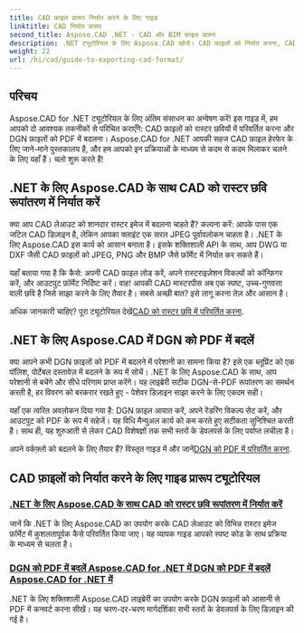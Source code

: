 ```yaml
---
title: CAD फ़ाइल प्रारूप निर्यात करने के लिए गाइड
linktitle: CAD निर्यात प्रारूप
second_title: Aspose.CAD .NET - CAD और BIM फ़ाइल प्रारूप
description: .NET ट्यूटोरियल के लिए Aspose.CAD खोजें। CAD फ़ाइलों को निर्यात करना, CAD को रास्टर छवियों में परिवर्तित करना, और DGN को PDF में आसानी से बदलना सीखें।
weight: 22
url: /hi/cad/guide-to-exporting-cad-format/
---
```

## परिचय

Aspose.CAD for .NET ट्यूटोरियल के लिए अंतिम संसाधन का अन्वेषण करें! इस गाइड में, हम आपको दो आवश्यक तकनीकों से परिचित कराएँगे: CAD फ़ाइलों को रास्टर छवियों में परिवर्तित करना और DGN फ़ाइलों को PDF में बदलना। Aspose.CAD for .NET आपकी सहज CAD फ़ाइल हेरफेर के लिए जाने-माने पुस्तकालय है, और हम आपको इन प्रक्रियाओं के माध्यम से कदम से कदम मिलाकर चलने के लिए यहाँ हैं। चलो शुरू करते हैं!

## .NET के लिए Aspose.CAD के साथ CAD को रास्टर छवि रूपांतरण में निर्यात करें  
क्या आप CAD लेआउट को शानदार रास्टर इमेज में बदलना चाहते हैं? कल्पना करें: आपके पास एक जटिल CAD डिज़ाइन है, लेकिन आपका क्लाइंट एक सरल JPEG पूर्वावलोकन चाहता है। .NET के लिए Aspose.CAD इस कार्य को आसान बनाता है। इसके शक्तिशाली API के साथ, आप DWG या DXF जैसी CAD फ़ाइलों को JPEG, PNG और BMP जैसे फ़ॉर्मेट में निर्यात कर सकते हैं।  

यहाँ बताया गया है कि कैसे: अपनी CAD फ़ाइल लोड करें, अपने रास्टराइज़ेशन विकल्पों को कॉन्फ़िगर करें, और आउटपुट फ़ॉर्मेट निर्दिष्ट करें। वाह! आपकी CAD मास्टरपीस अब एक स्पष्ट, उच्च-गुणवत्ता वाली छवि है जिसे साझा करने के लिए तैयार है। सबसे अच्छी बात? इसे लागू करना तेज़ और आसान है।  

 अधिक जानकारी चाहिए? पूरा ट्यूटोरियल देखें[CAD को रास्टर छवि में परिवर्तित करना](./export-cad-to-raster-image-conversion/).  

## .NET के लिए Aspose.CAD में DGN को PDF में बदलें  
क्या आपने कभी DGN फ़ाइलों को PDF में बदलने में परेशानी का सामना किया है? इसे एक ब्लूप्रिंट को एक पॉलिश, पोर्टेबल दस्तावेज़ में बदलने के रूप में सोचें। .NET के लिए Aspose.CAD के साथ, आप परेशानी से बचेंगे और सीधे परिणाम प्राप्त करेंगे। यह लाइब्रेरी सटीक DGN-से-PDF रूपांतरण का समर्थन करती है, हर विवरण को बरकरार रखते हुए - पेशेवर डिज़ाइन साझा करने के लिए एकदम सही।  

यहाँ एक त्वरित अवलोकन दिया गया है: DGN फ़ाइल आयात करें, अपने रेंडरिंग विकल्प सेट करें, और आउटपुट को PDF के रूप में सहेजें। यह विधि मैन्युअल कार्य को कम करते हुए सटीकता सुनिश्चित करती है। साथ ही, यह शुरुआती से लेकर CAD विशेषज्ञों तक सभी स्तरों के डेवलपर्स के लिए पर्याप्त लचीला है।  

अपने वर्कफ़्लो को बदलने के लिए तैयार हैं? विस्तृत गाइड में और जानें[DGN को PDF में परिवर्तित करना](./convert-dgn-to-pdf/).  

## CAD फ़ाइलों को निर्यात करने के लिए गाइड प्रारूप ट्यूटोरियल
### [.NET के लिए Aspose.CAD के साथ CAD को रास्टर छवि रूपांतरण में निर्यात करें](./export-cad-to-raster-image-conversion/)
जानें कि .NET के लिए Aspose.CAD का उपयोग करके CAD लेआउट को विभिन्न रास्टर इमेज फ़ॉर्मेट में कुशलतापूर्वक कैसे परिवर्तित किया जाए। यह व्यापक गाइड आपको स्पष्ट कोड के साथ प्रक्रिया के माध्यम से चलता है।
### [DGN को PDF में बदलें Aspose.CAD for .NET में DGN को PDF में बदलें Aspose.CAD for .NET में](./convert-dgn-to-pdf/)
.NET के लिए शक्तिशाली Aspose.CAD लाइब्रेरी का उपयोग करके DGN फ़ाइलों को आसानी से PDF में कनवर्ट करना सीखें। यह चरण-दर-चरण मार्गदर्शिका सभी स्तरों के डेवलपर्स के लिए डिज़ाइन की गई है।